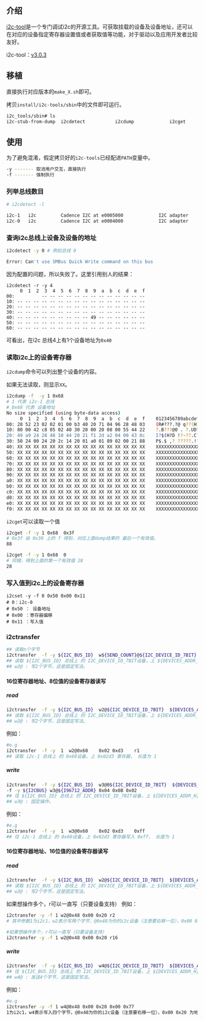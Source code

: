 ## 介绍

[i2c-tool](https://i2c.wiki.kernel.org/index.php/I2C_Tools)是一个专门调试i2c的开源工具。可获取挂载的设备及设备地址，还可以在对应的设备指定寄存器设置值或者获取值等功能，对于驱动以及应用开发者比较友好。

i2c-tool：[v3.0.3](https://mirrors.edge.kernel.org/pub/software/utils/)

## 移植

直接执行对应版本的`make_X.sh`即可。

拷贝`install/i2c-tools/sbin`中的文件即可运行。

```bash
i2c_tools/sbin# ls
i2c-stub-from-dump  i2cdetect           i2cdump             i2cget              i2cse
```

## 使用

为了避免混淆，假定拷贝好的`i2c-tools`已经配进`PATH`变量中。

```bash
-y ------- 取消用户交互，直接执行
-f ------- 强制执行
```



### 列举总线数目

```bash
# i2cdetect -l

i2c-1	i2c       	Cadence I2C at e0005000         	I2C adapter
i2c-0	i2c       	Cadence I2C at e0004000         	I2C adapter
```

### 查询i2c总线上设备及设备的地址

```bash
i2cdetect -y 0 # 例如总线 0

Error: Can't use SMBus Quick Write command on this bus
```

因为配置的问题，所以失败了。这里引用别人的结果：

```
i2cdetect -r -y 4                           
     0  1  2  3  4  5  6  7  8  9  a  b  c  d  e  f
00:          -- -- -- -- -- -- -- -- -- -- -- -- -- 
10: -- -- -- -- -- -- -- -- -- -- -- -- -- -- -- -- 
20: -- -- -- -- -- -- -- -- -- -- -- -- -- -- -- -- 
30: -- -- -- -- -- -- -- -- -- -- -- -- -- -- -- -- 
40: -- -- -- -- -- -- -- -- -- 49 -- -- -- -- -- -- 
50: -- -- -- -- -- -- -- -- -- -- -- -- -- -- -- -- 
60: -- -- -- -- -- -- -- -- -- -- -- -- -- -- -- -- 
```

可看出，在i2c 总线4上有1个设备地址为`0x40`

### 读取i2c上的设备寄存器

`i2cdump`命令可以列出整个设备的内容。

如果无法读取，则显示`XX`。

```bash
i2cdump -f  -y 1 0x68 
# 1 代表 i2c-1 总线
# 0x68 代表 设备地址
No size specified (using byte-data access)
     0  1  2  3  4  5  6  7  8  9  a  b  c  d  e  f    0123456789abcdef
00: 28 52 23 02 02 01 00 b3 40 20 71 04 96 28 48 03    (R#???.?@ q??(H?
10: 80 00 42 c8 05 02 40 30 20 00 20 08 00 55 44 22    ?.B???@0 . ?.UD"
20: 49 a9 24 28 48 10 44 20 21 f1 2d a2 04 00 43 8c    I?$(H?D !?-??.C?
30: 50 24 00 24 20 2c 14 20 01 a0 01 89 02 00 21 88    P$.$ ,? ?????.!?
40: XX XX XX XX XX XX XX XX XX XX XX XX XX XX XX XX    XXXXXXXXXXXXXXXX
50: XX XX XX XX XX XX XX XX XX XX XX XX XX XX XX XX    XXXXXXXXXXXXXXXX
60: XX XX XX XX XX XX XX XX XX XX XX XX XX XX XX XX    XXXXXXXXXXXXXXXX
70: XX XX XX XX XX XX XX XX XX XX XX XX XX XX XX XX    XXXXXXXXXXXXXXXX
80: XX XX XX XX XX XX XX XX XX XX XX XX XX XX XX XX    XXXXXXXXXXXXXXXX
90: XX XX XX XX XX XX XX XX XX XX XX XX XX XX XX XX    XXXXXXXXXXXXXXXX
a0: XX XX XX XX XX XX XX XX XX XX XX XX XX XX XX XX    XXXXXXXXXXXXXXXX
b0: XX XX XX XX XX XX XX XX XX XX XX XX XX XX XX XX    XXXXXXXXXXXXXXXX
c0: XX XX XX XX XX XX XX XX XX XX XX XX XX XX XX XX    XXXXXXXXXXXXXXXX
d0: XX XX XX XX XX XX XX XX XX XX XX XX XX XX XX XX    XXXXXXXXXXXXXXXX
e0: XX XX XX XX XX XX XX XX XX XX XX XX XX XX XX XX    XXXXXXXXXXXXXXXX
f0: XX XX XX XX XX XX XX XX XX XX XX XX XX XX XX XX    XXXXXXXXXXXXXXXX
```

`i2cget`可以读取一个值

```bash
i2cget -f -y 1 0x68  0x3f
# 0x3f 由 0x30 上的 f 得到，对应上面dump结果的 最后一个有效值。
88

i2cget -f -y 1 0x68  0
# 同理，得到上面的第一个有效值 28
28
```

### 写入值到i2c上的设备寄存器

```
i2cset -y -f 0 0x50 0x00 0x11
# 0：i2c-0
# 0x50 ： 设备地址
# 0x00 ：寄存器偏移
# 0x11 ：写入值
```

### i2ctransfer

```bash
## 读取n个字节
i2ctransfer  -f -y ${I2C_BUS_ID}  w${SEND_COUNT}@${I2C_DEVICE_ID_7BIT}  ${DEVICES_ADDR_H} ${DEVICES_ADDR_L} r${COUNT}
## 读取 ${I2C_BUS_ID} 总线上 的 I2C_DEVICE_ID_7BIT设备，上 ${DEVICES_ADDR_H}${DEVICES_ADDR_L} 寄存器， 长度为 COUNT
## w2@ : 写2个字节，这是固定写法。
```


#### 16位寄存器地址、8位值的设备寄存器读写

##### read

```bash
i2ctransfer  -f -y ${I2C_BUS_ID}  w2@${I2C_DEVICE_ID_7BIT}  ${DEVICES_ADDR_H} ${DEVICES_ADDR_L} r${COUNT}
## 读取 ${I2C_BUS_ID} 总线上 的 I2C_DEVICE_ID_7BIT设备，上 ${DEVICES_ADDR_H}${DEVICES_ADDR_L} 寄存器， 长度为 COUNT
## w2@ : 写2个字节，这是固定写法。
```

例如：

```bash
#e.g
i2ctransfer  -f -y  1  w2@0x60    0x02 0xd3    r1
## 读取 i2c-1 总线上 的 0x60设备，上 0x02d3 寄存器， 长度为 1
```

##### write

```bash
i2ctransfer  -f -y ${I2C_BUS_ID}  w3@0${I2C_DEVICE_ID_7BIT}  ${DEVICES_ADDR_H} ${DEVICES_ADDR_L} ${VALUE}
-f -y ${I2CBUS} w3@${I96712_ADDR} 0x04 0x0B 0x02
## 往 ${I2C_BUS_ID} 总线上 的 I2C_DEVICE_ID_7BIT设备，上 ${DEVICES_ADDR_H}${DEVICES_ADDR_L} 寄存器， 写入 ${VALUE}
## w3@ : 固定操作。
```

例如：

```bash
#e.g
i2ctransfer  -f -y  1  w3@0x60    0x02 0xd3    0xff
## 往 i2c-1 总线上 的 0x60设备，上 0x02d3 寄存器写入 0xff， 长度为 1
```


#### 16位寄存器地址、16位值的设备寄存器读写

##### read

```bash
i2ctransfer  -f -y ${I2C_BUS_ID}  w2@${I2C_DEVICE_ID_7BIT}  ${DEVICES_ADDR_H} ${DEVICES_ADDR_L} r2
## 读取 ${I2C_BUS_ID} 总线上 的 I2C_DEVICE_ID_7BIT设备，上 ${DEVICES_ADDR_H}${DEVICES_ADDR_L} 寄存器， 长度为2
## w2@ : 写2个字节，这是固定写法。
```

如果想操作多个，r可以一直写（只要设备支持）
例如：

```bash
i2ctransfer -y -f 1 w2@0x48 0x00 0x20 r2
# 其中参数1为i2c1，w2表示写两个字节，@0x48为你的i2c设备（注意要右移一位），0x00 0x20 为地址，r16为读取的数据。

#如果想操作多个，r可以一直写（只要设备支持）
i2ctransfer -y -f 1 w2@0x48 0x00 0x20 r16
```
##### write

```bash
i2ctransfer  -f -y ${I2C_BUS_ID}  w4@${I2C_DEVICE_ID_7BIT}  ${DEVICES_ADDR_H} ${DEVICES_ADDR_L} ${VALUE_H} ${VALUE_L}
## 往 ${I2C_BUS_ID} 总线上 的 I2C_DEVICE_ID_7BIT设备，上 ${DEVICES_ADDR_H}${DEVICES_ADDR_L} 寄存器，写入${VALUE_H}{VALUE_L}
## w4@ : 发送4个字节，这是固定写法。
```

例如：

```bash
#e.g
i2ctransfer -y -f 1 w4@0x48 0x00 0x20 0x00 0x77
1为i2c1，w4表示写入四个字节，@0x48为你的i2c设备（注意要右移一位），0x00 0x20 为地址，0x00 0x77为写入的数据。
```

